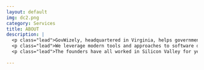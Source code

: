 ```yaml
---
layout: default
img: dc2.png
category: Services
title: ABOUT
description: |
  <p class="lead">GovWizely, headquartered in Virginia, helps government agencies build applications with their data. We bring modern technologies and approaches to government projects and work with our clientele to fight bureaucratic roadblocks.</p>
  <p class="lead">We leverage modern tools and approaches to software development bring these approaches to DC. Plus, we love big data, and the government, if anything, has a lot of data.</p>
  <p class="lead">The founders have all worked in Silicon Valley for years, but have since retreated back to the East Coast. </p>
   
---
```

